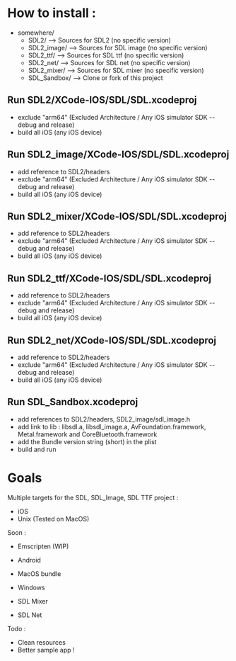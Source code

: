 # How to install :

- somewhere/
    - SDL2/ --> Sources for SDL2 (no specific version)
    - SDL2_image/ --> Sources for SDL image (no specific version)
    - SDL2_ttf/ --> Sources for SDL ttf (no specific version)
    - SDL2_net/ --> Sources for SDL net (no specific version)
    - SDL2_mixer/ --> Sources for SDL mixer (no specific version)
    - SDL_Sandbox/ --> Clone or fork of this project

## Run SDL2/XCode-IOS/SDL/SDL.xcodeproj
- exclude "arm64" (Excluded Architecture / Any iOS simulator SDK -- debug and release)
- build all iOS (any iOS device)

## Run SDL2_image/XCode-IOS/SDL/SDL.xcodeproj
- add reference to SDL2/headers
- exclude "arm64" (Excluded Architecture / Any iOS simulator SDK -- debug and release)
- build all iOS (any iOS device)

## Run SDL2_mixer/XCode-IOS/SDL/SDL.xcodeproj
- add reference to SDL2/headers
- exclude "arm64" (Excluded Architecture / Any iOS simulator SDK -- debug and release)
- build all iOS (any iOS device)

## Run SDL2_ttf/XCode-IOS/SDL/SDL.xcodeproj
- add reference to SDL2/headers
- exclude "arm64" (Excluded Architecture / Any iOS simulator SDK -- debug and release)
- build all iOS (any iOS device)

## Run SDL2_net/XCode-IOS/SDL/SDL.xcodeproj
- add reference to SDL2/headers
- exclude "arm64" (Excluded Architecture / Any iOS simulator SDK -- debug and release)
- build all iOS (any iOS device)


## Run SDL_Sandbox.xcodeproj
- add references to SDL2/headers, SDL2_image/sdl_image.h
- add link to lib : libsdl.a, libsdl_image.a, AvFoundation.framework, Metal.framework and CoreBluetooth.framework
- add the Bundle version string (short) in the plist
- build and run


# Goals

Multiple targets for the SDL, SDL_Image, SDL TTF project : 

- iOS
- Unix (Tested on MacOS)

Soon : 

- Emscripten (WIP)
- Android
- MacOS bundle
- Windows

- SDL Mixer
- SDL Net

Todo :

- Clean resources 
- Better sample app !